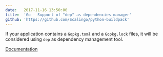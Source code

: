 ```yaml
---
date:	2017-11-16 13:50:00
title:	'Go - Support of "dep" as dependencies manager'
github: 'https://github.com/Scalingo/python-buildpack'
---
```


If your application contains a `Gopkg.toml` and a `Gopkg.lock` files,
it will be considered using `dep` as dependency management tool.

[Documentation](http://doc.scalingo.com/languages/go-dependencies-with-dep.html)
